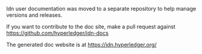 Idn user documentation was moved to a separate repository to help manage versions and releases.

If you want to contribute to the doc site, make a pull request against https://github.com/hyperledger/idn-docs

The generated doc website is at https://idn.hyperledger.org/